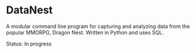 # DataNest
A modular command line program for capturing and analyzing data from the popular MMORPG, Dragon Nest. Written in Python and uses SQL.

Status: In progress
